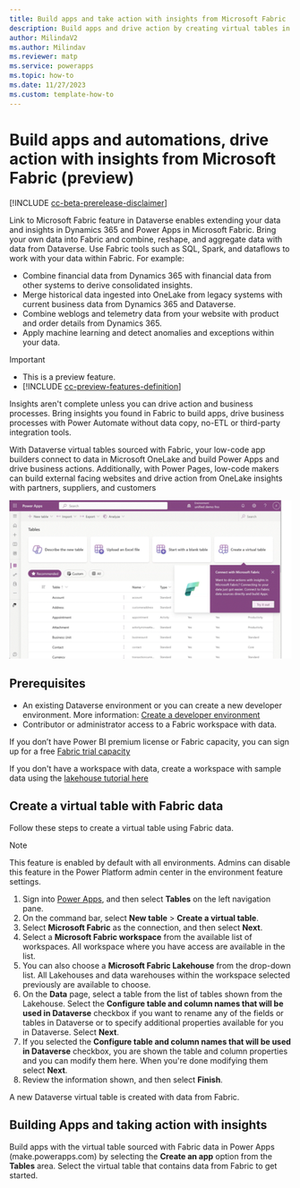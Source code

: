 ```yaml
---
title: Build apps and take action with insights from Microsoft Fabric
description: Build apps and drive action by creating virtual tables in Microsoft Dataverse with insights from Microsoft Fabric.
author: MilindaV2
ms.author: Milindav
ms.reviewer: matp
ms.service: powerapps
ms.topic: how-to
ms.date: 11/27/2023
ms.custom: template-how-to
---
```

# Build apps and automations, drive action with insights from Microsoft Fabric (preview)

[!INCLUDE [cc-beta-prerelease-disclaimer](../../includes/cc-beta-prerelease-disclaimer.md)]

Link to Microsoft Fabric feature in Dataverse enables extending your data and insights in Dynamics 365 and Power Apps in Microsoft Fabric. Bring your own data into Fabric and combine, reshape, and aggregate data with data from Dataverse. Use Fabric tools such as SQL, Spark, and dataflows to work with your data within Fabric. For example:

- Combine financial data from Dynamics 365 with financial data from other systems to derive consolidated insights.
- Merge historical data ingested into OneLake from legacy systems with current business data from Dynamics 365 and Dataverse.
- Combine weblogs and telemetry data from your website with product and order details from Dynamics 365.
- Apply machine learning and detect anomalies and exceptions within your data.

<!-- Is this in public preview now? If so, it needs the proper indicators as per below-->
> [!IMPORTANT]
>
> - This is a preview feature.
> - [!INCLUDE [cc-preview-features-definition](../../includes/cc-preview-features-definition.md)]

Insights aren't complete unless you can drive action and business processes. Bring insights you found in Fabric to build apps, drive business processes with Power Automate without data copy, no-ETL or third-party integration tools.

With Dataverse virtual tables sourced with Fabric, your low-code app builders connect to data in Microsoft OneLake and build Power Apps and drive business actions. Additionally, with Power Pages, low-code makers can build external facing websites and drive action from OneLake insights with partners, suppliers, and customers

![Virtual table with insights from Microsoft Fabric](media/Fabric/Fabric_to_App_GIF_demo.gif)

## Prerequisites

- An existing Dataverse environment or you can create a new developer environment. More information: [Create a developer environment](/power-platform/developer/create-developer-environment)
- Contributor or administrator access to a Fabric workspace with data.

If you don’t have Power BI premium license or Fabric capacity, you can sign up for a free [Fabric trial capacity](/fabric/get-started/fabric-trial)

If you don't have a workspace with data, create a workspace with sample data using the [lakehouse tutorial here](/fabric/data-engineering/tutorial-build-lakehouse)

## Create a virtual table with Fabric data

Follow these steps to create a virtual table using Fabric data.

> [!NOTE]
>
> This feature is enabled by default with all environments. Admins can disable this feature in the Power Platform admin center in the environment feature settings.

1. Sign into [Power Apps](https://make.powerapps.com), and then select **Tables** on the left navigation pane.
2. On the command bar, select **New table** > **Create a virtual table**.
3. Select **Microsoft Fabric** as the connection, and then select **Next**.
4. Select a **Microsoft Fabric workspace** from the available list of workspaces. All workspace where you have access are available in the list.
5. You can also choose a **Microsoft Fabric Lakehouse** from the drop-down list. All Lakehouses and data warehouses within the workspace selected previously are available to choose. <!-- Is this an option or is the selection required? -->
6. On the **Data** page, select a table from the list of tables shown from the Lakehouse. Select the **Configure table and column names that will be used in Dataverse** checkbox if you want to rename any of the fields or tables in Dataverse or to specify additional properties available for you in Dataverse. Select **Next**.
7. If you selected the **Configure table and column names that will be used in Dataverse** checkbox, you are shown the table and column properties and you can modify them here. When you're done modifying them select **Next**.
8. Review the information shown, and then select **Finish**.

A new Dataverse virtual table is created with data from Fabric.

## Building Apps and taking action with insights

Build apps with the virtual table sourced with Fabric data in Power Apps (make.powerapps.com) by selecting the **Create an app** option from the **Tables** area. Select the virtual table that contains data from Fabric to get started. <!-- There is no Create an app option from the Tables area in the maker portal. Did you mean select the virtual table you created from the Tables area ? -->